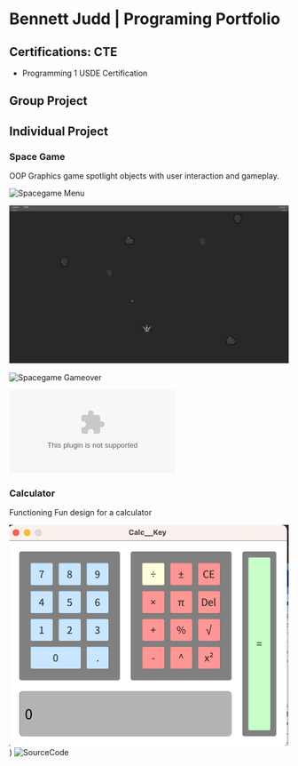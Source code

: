 # Bennett Judd | Programing Portfolio

## Certifications: CTE
* Programming 1 USDE Certification

## Group Project 

## Individual Project

### Space Game
OOP Graphics game spotlight objects with user interaction and gameplay.

![Spacegame Menu]()

![Spacegame Gameplay](https://github.com/BennettJudd/ProjectPlace/blob/main/images/Spacegame.png?raw=true)

![Spacegame Gameover]()

![SourceCode](https://github.com/BennettJudd/ProjectPlace/blob/main/src/SpaceGame%202.zip)

### Calculator
Functioning Fun design for a calculator

![Calculator display](https://github.com/BennettJudd/ProjectPlace/blob/main/images/Calc.png?raw=true)
)
![SourceCode]()


